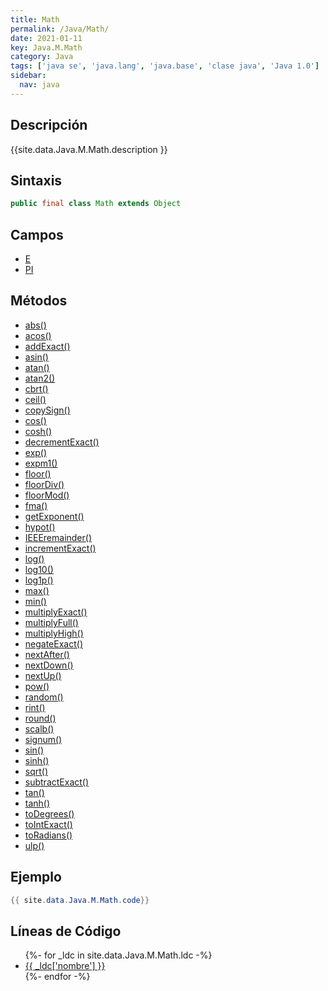 ```yaml
---
title: Math
permalink: /Java/Math/
date: 2021-01-11
key: Java.M.Math
category: Java
tags: ['java se', 'java.lang', 'java.base', 'clase java', 'Java 1.0']
sidebar: 
  nav: java
---
```


## Descripción
{{site.data.Java.M.Math.description }}

## Sintaxis
~~~java
public final class Math extends Object
~~~

## Campos
* [E](/Java/Math/E)
* [PI](/Java/Math/PI)

## Métodos
* [abs()](/Java/Math/abs)
* [acos()](/Java/Math/acos)
* [addExact()](/Java/Math/addExact)
* [asin()](/Java/Math/asin)
* [atan()](/Java/Math/atan)
* [atan2()](/Java/Math/atan2)
* [cbrt()](/Java/Math/cbrt)
* [ceil()](/Java/Math/ceil)
* [copySign()](/Java/Math/copySign)
* [cos()](/Java/Math/cos)
* [cosh()](/Java/Math/cosh)
* [decrementExact()](/Java/Math/decrementExact)
* [exp()](/Java/Math/exp)
* [expm1()](/Java/Math/expm1)
* [floor()](/Java/Math/floor)
* [floorDiv()](/Java/Math/floorDiv)
* [floorMod()](/Java/Math/floorMod)
* [fma()](/Java/Math/fma)
* [getExponent()](/Java/Math/getExponent)
* [hypot()](/Java/Math/hypot)
* [IEEEremainder()](/Java/Math/IEEEremainder)
* [incrementExact()](/Java/Math/incrementExact)
* [log()](/Java/Math/log)
* [log10()](/Java/Math/log10)
* [log1p()](/Java/Math/log1p)
* [max()](/Java/Math/max)
* [min()](/Java/Math/min)
* [multiplyExact()](/Java/Math/multiplyExact)
* [multiplyFull()](/Java/Math/multiplyFull)
* [multiplyHigh()](/Java/Math/multiplyHigh)
* [negateExact()](/Java/Math/negateExact)
* [nextAfter()](/Java/Math/nextAfter)
* [nextDown()](/Java/Math/nextDown)
* [nextUp()](/Java/Math/nextUp)
* [pow()](/Java/Math/pow)
* [random()](/Java/Math/random)
* [rint()](/Java/Math/rint)
* [round()](/Java/Math/round)
* [scalb()](/Java/Math/scalb)
* [signum()](/Java/Math/signum)
* [sin()](/Java/Math/sin)
* [sinh()](/Java/Math/sinh)
* [sqrt()](/Java/Math/sqrt)
* [subtractExact()](/Java/Math/subtractExact)
* [tan()](/Java/Math/tan)
* [tanh()](/Java/Math/tanh)
* [toDegrees()](/Java/Math/toDegrees)
* [toIntExact()](/Java/Math/toIntExact)
* [toRadians()](/Java/Math/toRadians)
* [ulp()](/Java/Math/ulp)

## Ejemplo
~~~java
{{ site.data.Java.M.Math.code}}
~~~

## Líneas de Código
<ul>
{%- for _ldc in site.data.Java.M.Math.ldc -%}
   <li>
       <a href="{{_ldc['url'] }}">{{ _ldc['nombre'] }}</a>
   </li>
{%- endfor -%}
</ul>
